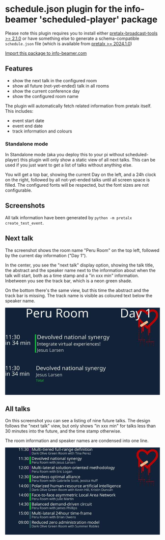 # schedule.json plugin for the info-beamer 'scheduled-player' package

Please note this plugin requires you to install either
[pretalx-broadcast-tools >= 2.1.0](https://github.com/Kunsi/pretalx-plugin-broadcast-tools)
or have something else to generate a schema-compatible `schedule.json`
file (which is available from
[pretalx >= 2024.1.0](https://github.com/pretalx/pretalx))

[Import this package to info-beamer.com](https://info-beamer.com/use?url=https%3A%2F%2Fgithub.com%2FKunsi%2Fscheduled-plugin-pretalx-broadcast-tools.git)

## Features

* show the next talk in the configured room
* show all future (not-yet-ended) talk in all rooms
* show the current conference day
* show the configured room name

The plugin will automatically fetch related information from pretalx
itself. This includes:

* event start date
* event end date
* track information and colours

### Standalone mode

In Standalone mode (aka you deploy this to your pi without scheduled-player)
this plugin will only show a static view of all next talks. This can be
used if you just want to get a list of talks without anything else.

You will get a top bar, showing the current Day on the left, and a 24h
clock on the right, followed by all not-yet-ended talks until all screen
space is filled. The configured fonts will be respected, but the font
sizes are not configurable.

## Screenshots

All talk information have been generated by
`python -m pretalx create_test_event`.

## Next talk

The screenshot shows the room name "Peru Room" on the top left, followed
by the current day information ("Day 1").

In the center, you see the "next talk" display option, showing the talk
title, the abstract and the speaker name next to the information about
when the talk will start, both as a time stamp and a "in xxx min"
information. Inbetween you see the track bar, which is a neon green shade.

On the bottom there's the same view, but this time the abstract and the
track bar is missing. The track name is visible as coloured text below
the speaker name.

[![Screenshot showing the above mentioned screen](next_thumb.jpg)](next_talk.jpg)

## All talks

On this screenshot you can see a listing of nine future talks. The design
follows the "next talk" view, but only shows "in xxx min" for talks less
than 30 minutes into the future, and the time stamp otherwise.

The room information and speaker names are condensed into one line.

[![Screenshot showing the above mentioned screen](all_thumb.jpg)](all_talks.jpg)

